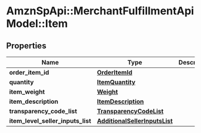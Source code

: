 # AmznSpApi::MerchantFulfillmentApiModel::Item

## Properties
Name | Type | Description | Notes
------------ | ------------- | ------------- | -------------
**order_item_id** | [**OrderItemId**](OrderItemId.md) |  | 
**quantity** | [**ItemQuantity**](ItemQuantity.md) |  | 
**item_weight** | [**Weight**](Weight.md) |  | [optional] 
**item_description** | [**ItemDescription**](ItemDescription.md) |  | [optional] 
**transparency_code_list** | [**TransparencyCodeList**](TransparencyCodeList.md) |  | [optional] 
**item_level_seller_inputs_list** | [**AdditionalSellerInputsList**](AdditionalSellerInputsList.md) |  | [optional] 

